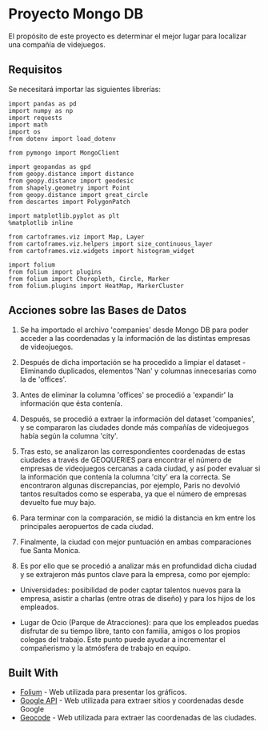 # Proyecto Mongo DB

El propósito de este proyecto es determinar el mejor lugar para localizar una compañía de videjuegos.

## Requisitos

Se necesitará importar las siguientes librerías:

```
import pandas as pd
import numpy as np
import requests
import math
import os
from dotenv import load_dotenv

from pymongo import MongoClient

import geopandas as gpd
from geopy.distance import distance
from geopy.distance import geodesic 
from shapely.geometry import Point
from geopy.distance import great_circle
from descartes import PolygonPatch

import matplotlib.pyplot as plt
%matplotlib inline

from cartoframes.viz import Map, Layer
from cartoframes.viz.helpers import size_continuous_layer
from cartoframes.viz.widgets import histogram_widget

import folium
from folium import plugins
from folium import Choropleth, Circle, Marker
from folium.plugins import HeatMap, MarkerCluster
```

## Acciones sobre las Bases de Datos

1. Se ha importado el archivo 'companies' desde Mongo DB para poder acceder a las coordenadas y la información de las distintas empresas de videojuegos.

2. Después de dicha importación se ha procedido a limpiar el dataset - Eliminando duplicados, elementos 'Nan' y columnas innecesarias como la de 'offices'.

3. Antes de eliminar la columna 'offices' se procedió a 'expandir' la información que ésta contenía.

4. Después, se procedió a extraer la información del dataset 'companies', y se compararon las ciudades donde más compañías de videojuegos había según la columna 'city'.

5. Tras esto, se analizaron las correspondientes coordenadas de estas ciudades a través de GEOQUERIES para encontrar el número de empresas de videojuegos cercanas a cada ciudad, y así poder evaluar si la información que contenía la columna 'city' era la correcta. Se encontraron algunas discrepancias, por ejemplo, Paris no devolvió tantos resultados como se esperaba, ya que el número de empresas devuelto fue muy bajo.

6. Para terminar con la comparación, se midió la distancia en km entre los principales aeropuertos de cada ciudad.

7. Finalmente, la ciudad con mejor puntuación en ambas comparaciones fue Santa Monica.

8. Es por ello que se procedió a analizar más en profundidad dicha ciudad y se extrajeron más puntos clave para la empresa, como por ejemplo:

* Universidades: posibilidad de poder captar talentos nuevos para la empresa, asistir a charlas (entre otras de diseño) y para los hijos de los empleados.

* Lugar de Ocio (Parque de Atracciones): para que los empleados puedas disfrutar de su tiempo libre, tanto con familia, amigos o los propios colegas del trabajo. Este punto puede ayudar a incrementar el compañerismo y la atmósfera de trabajo en equipo.


## Built With

* [Folium](https://python-visualization.github.io/folium/) - Web utilizada para presentar los gráficos.
* [Google API](https://developers.google.com/apis-explorer) - Web utilizada para extraer sitios y coordenadas desde Google
* [Geocode](https://geocode.xyz) - Web utilizada para extraer las coordenadas de las ciudades.

